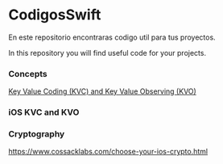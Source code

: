 # CodigosSwift

En este repositorio encontraras codigo util para tus proyectos.

In this repository you will find useful code for your projects.


### Concepts

[Key Value Coding (KVC) and Key Value Observing (KVO)](KVCandKVO.md)


### iOS KVC and KVO




### Cryptography

https://www.cossacklabs.com/choose-your-ios-crypto.html
